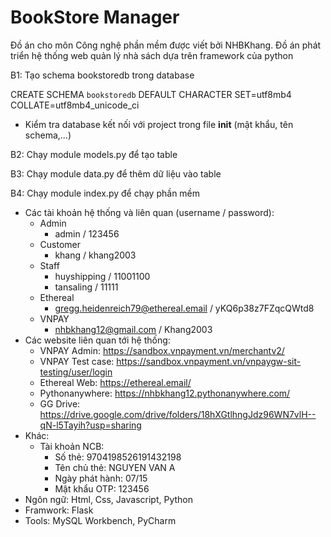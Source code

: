 # BookStore Manager

Đồ án cho môn Công nghệ phần mềm được viết bởi NHBKhang. Đồ án phát triển hệ thống web quản lý nhà sách dựa trên framework của python

B1: Tạo schema bookstoredb trong database

CREATE SCHEMA `bookstoredb` DEFAULT CHARACTER SET=utf8mb4 COLLATE=utf8mb4_unicode_ci

- Kiểm tra database kết nối với project trong file __init__ (mật khẩu, tên schema,...)

B2: Chạy module models.py để tạo table

B3: Chạy module data.py để thêm dữ liệu vào table

B4: Chạy module index.py để chạy phần mềm


* Các tài khoản hệ thống và liên quan (username / password):
  - Admin
     + admin / 123456
  - Customer
     + khang / khang2003
  - Staff
     + huyshipping / 11001100
     + tansaling / 11111
  - Ethereal
     + gregg.heidenreich79@ethereal.email / yKQ6p38z7FZqcQWtd8
  - VNPAY
     + nhbkhang12@gmail.com / Khang2003
* Các website liên quan tới hệ thống:
  - VNPAY Admin: https://sandbox.vnpayment.vn/merchantv2/
  - VNPAY Test case:  https://sandbox.vnpayment.vn/vnpaygw-sit-testing/user/login
  - Ethereal Web: https://ethereal.email/
  - Pythonanywhere: https://nhbkhang12.pythonanywhere.com/
  - GG Drive: https://drive.google.com/drive/folders/18hXGtlhngJdz96WN7vlH--qN-l5Tayih?usp=sharing
* Khác:
  - Tài khoản NCB:
    + Số thẻ: 9704198526191432198
    + Tên chủ thẻ: NGUYEN VAN A
    + Ngày phát hành: 07/15
    + Mật khẩu OTP: 123456
* Ngôn ngữ: Html, Css, Javascript, Python
* Framwork: Flask
* Tools: MySQL Workbench, PyCharm
